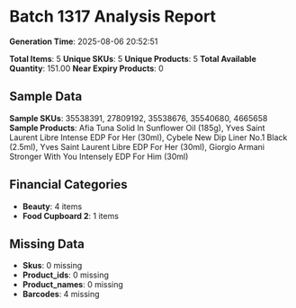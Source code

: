 # Batch 1317 Analysis Report

**Generation Time**: 2025-08-06 20:52:51

**Total Items**: 5
**Unique SKUs**: 5
**Unique Products**: 5
**Total Available Quantity**: 151.00
**Near Expiry Products**: 0

## Sample Data
**Sample SKUs**: 35538391, 27809192, 35538676, 35540680, 4665658
**Sample Products**: Afia Tuna Solid In Sunflower Oil (185g), Yves Saint Laurent Libre Intense EDP For Her (30ml), Cybele New Dip Liner No.1 Black (2.5ml), Yves Saint Laurent Libre EDP For Her (30ml), Giorgio Armani Stronger With You Intensely EDP For Him (30ml)

## Financial Categories
- **Beauty**: 4 items
- **Food Cupboard 2**: 1 items

## Missing Data
- **Skus**: 0 missing
- **Product_ids**: 0 missing
- **Product_names**: 0 missing
- **Barcodes**: 4 missing
